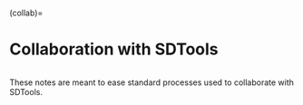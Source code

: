 ```{include} ../header.md
```
(collab)=
# Collaboration with SDTools

```{tableofcontents}
```

These notes are meant to ease standard processes used to collaborate with SDTools. 

